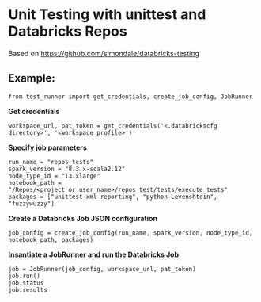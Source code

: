 # Unit Testing with unittest and Databricks Repos
Based on https://github.com/simondale/databricks-testing


## Example:    

```
from test_runner import get_credentials, create_job_config, JobRunner
```

**Get credentials**  
```
workspace_url, pat_token = get_credentials('<.databrickscfg directory>', '<workspace profile>')
```

**Specify job parameters**  
```
run_name = "repos_tests"
spark_version = "8.3.x-scala2.12"
node_type_id = "i3.xlarge"
notebook_path = "/Repos/<project_or_user_name>/repos_test/tests/execute_tests"
packages = ["unittest-xml-reporting", "python-Levenshtein", "fuzzywuzzy"]
```

**Create a Databricks Job JSON configuration**
```
job_config = create_job_config(run_name, spark_version, node_type_id, notebook_path, packages)
```

**Insantiate a JobRunner and run the Databricks Job**
```
job = JobRunner(job_config, workspace_url, pat_token)
job.run()
job.status
job.results
```